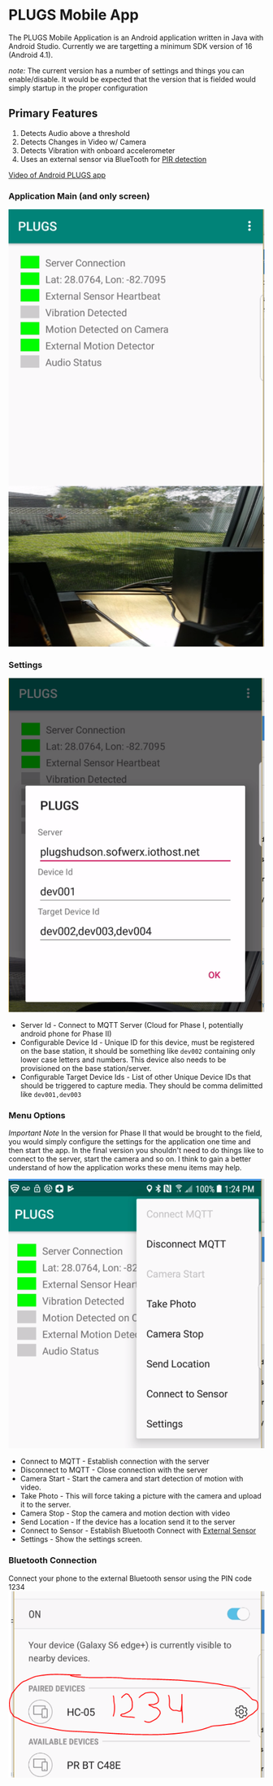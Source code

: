 # PLUGS Mobile App

The PLUGS Mobile Application is an Android application written in Java with Android Studio. Currently we are targetting a minimum SDK version of 16 (Android 4.1). 

_note:_ The current version has a number of settings and things you can enable/disable.  It would be expected that the version that is fielded would simply startup in the proper configuration

## Primary Features
1. Detects Audio above a threshold
1. Detects Changes in Video w/ Camera
1. Detects Vibration with onboard accelerometer
1. Uses an external sensor via BlueTooth for [PIR detection](ExternalSensors.md)


[Video of Android PLUGS app](https://www.youtube.com/watch?v=R0mtmc-4-DA)

### Application Main (and only screen)

![mobile app](./images/MobileApp.png)

### Settings

![Settings](./images/Settings.png)
* Server Id - Connect to MQTT Server (Cloud for Phase I, potentially android phone for Phase II)
* Configurable Device Id - Unique ID for this device, must be registered on the base station, it should be something like `dev002` containing only lower case letters and numbers.   This device also needs to be provisioned on the base station/server.
* Configurable Target Device Ids - List of other Unique Device IDs that should be triggered to capture media.  They should be comma delimitted like `dev001,dev003`

### Menu Options
*Important Note* In the version for Phase II that would be brought to the field, you would simply configure the settings for the application one time and then start the app.  In the final version you shouldn't need to do things like to connect to the server, start the camera and so on.  I think to gain a better understand of how the application works these menu items may help.

![Menu Options](./images/MenuOptions.png)

* Connect to MQTT - Establish connection with the server
* Disconnect to MQTT - Close connection with the server
* Camera Start - Start the camera and start detection of motion with video.
* Take Photo - This will force taking a picture with the camera and upload it to the server.
* Camera Stop - Stop the camera and motion dection with video
* Send Location - If the device has a location send it to the server
* Connect to Sensor - Establish Bluetooth Connect with [External Sensor](ExternalSensors.md)
* Settings - Show the settings screen.

### Bluetooth Connection

Connect your phone to the external Bluetooth sensor using the PIN code 1234
![Settings](./images/HC-05Sensor.png)
